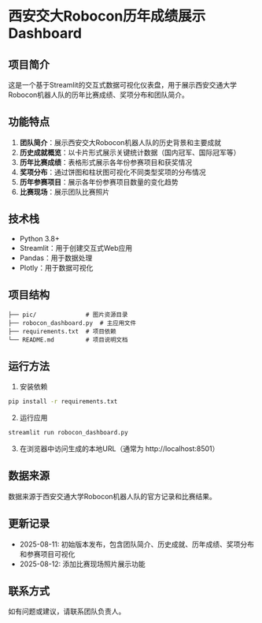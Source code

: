# 西安交大Robocon历年成绩展示 Dashboard

## 项目简介
这是一个基于Streamlit的交互式数据可视化仪表盘，用于展示西安交通大学Robocon机器人队的历年比赛成绩、奖项分布和团队简介。

## 功能特点
1. **团队简介**：展示西安交大Robocon机器人队的历史背景和主要成就
2. **历史成就概览**：以卡片形式展示关键统计数据（国内冠军、国际冠军等）
3. **历年比赛成绩**：表格形式展示各年份参赛项目和获奖情况
4. **奖项分布**：通过饼图和柱状图可视化不同类型奖项的分布情况
5. **历年参赛项目**：展示各年份参赛项目数量的变化趋势
6. **比赛现场**：展示团队比赛照片

## 技术栈
- Python 3.8+
- Streamlit：用于创建交互式Web应用
- Pandas：用于数据处理
- Plotly：用于数据可视化

## 项目结构
```
├── pic/              # 图片资源目录
├── robocon_dashboard.py  # 主应用文件
├── requirements.txt  # 项目依赖
└── README.md         # 项目说明文档
```

## 运行方法
1. 安装依赖
```bash
pip install -r requirements.txt
```
2. 运行应用
```bash
streamlit run robocon_dashboard.py
```
3. 在浏览器中访问生成的本地URL（通常为 http://localhost:8501）

## 数据来源
数据来源于西安交通大学Robocon机器人队的官方记录和比赛结果。

## 更新记录
- 2025-08-11: 初始版本发布，包含团队简介、历史成就、历年成绩、奖项分布和参赛项目可视化
- 2025-08-12: 添加比赛现场照片展示功能

## 联系方式
如有问题或建议，请联系团队负责人。